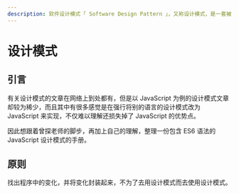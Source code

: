 ```yaml
---
description: 软件设计模式「 Software Design Pattern 」，又称设计模式，是一套被反复使用、多数人知晓的、经过分类编目的、代码设计经验的总结
---
```


# 设计模式

## 引言

有关设计模式的文章在网络上到处都有，但是以 JavaScript 为例的设计模式文章却较为稀少，而且其中有很多感觉是在强行将别的语言的设计模式改为 JavaScript 来实现，不仅难以理解还损失掉了 JavaScript 的优势点。

因此想跟着曾探老师的脚步，再加上自己的理解，整理一份包含 ES6 语法的 JavaScript 设计模式的手册。

## 原则

找出程序中的变化，并将变化封装起来，不为了去用设计模式而去使用设计模式。

### 



